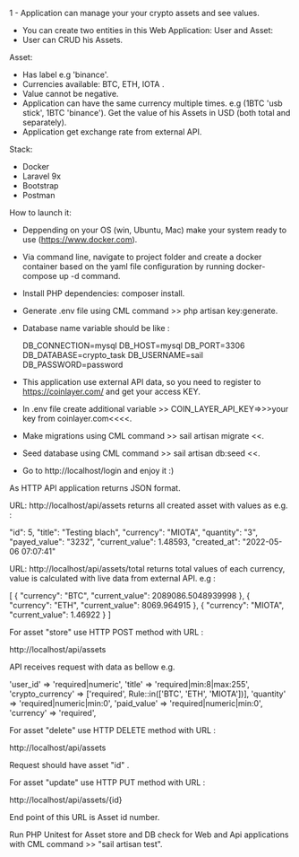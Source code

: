 1 -  Application can manage your your crypto assets and see values.

- You can create two entities in this Web Application: User and Asset:
- User can CRUD his Assets.

Asset:
- Has label e.g 'binance'.
- Currencies available: BTC, ETH, IOTA .
- Value cannot be negative.
- Application can have the same currency multiple times. e.g (1BTC 'usb stick', 1BTC 'binance'). Get the
  value of his Assets in USD (both total and separately).
- Application get exchange rate from external API.


Stack:

- Docker
- Laravel 9x
- Bootstrap
- Postman



How to launch it:
- Deppending on your OS (win, Ubuntu, Mac) make your system ready to use (https://www.docker.com).
- Via command line, navigate to project folder and create 
  a docker container based on the yaml file configuration by 
  running docker-compose up -d command.
- Install PHP dependencies: composer install.
- Generate .env file using CML command >> php artisan key:generate.
- Database name variable should be like : 

  DB_CONNECTION=mysql
  DB_HOST=mysql
  DB_PORT=3306
  DB_DATABASE=crypto_task
  DB_USERNAME=sail
  DB_PASSWORD=password 

- This application use external API data, so you need to register to https://coinlayer.com/ and get your access KEY.
- In .env file create additional variable >> COIN_LAYER_API_KEY=>>>your key from coinlayer.com<<<<.
- Make migrations using CML command >> sail artisan migrate <<.
- Seed database using CML command >> sail artisan db:seed <<.
- Go to http://localhost/login  and enjoy it :)


As HTTP API application returns JSON format.

URL: http://localhost/api/assets  returns all created asset with values as e.g. :

"id": 5,
"title": "Testing blach",
"currency": "MIOTA",
"quantity": "3",
"payed_value": "3232",
"current_value": 1.48593,
"created_at": "2022-05-06 07:07:41"

URL: http://localhost/api/assets/total returns total values of each currency, 
value is calculated with live data from external API. e.g :

[
{
"currency": "BTC",
"current_value": 2089086.5048939998
},
{
"currency": "ETH",
"current_value": 8069.964915
},
{
"currency": "MIOTA",
"current_value": 1.46922
}
]

For asset "store"  use HTTP POST method with URL :

http://localhost/api/assets

API receives request with data as bellow e.g.

'user_id' => 'required|numeric',
'title' => 'required|min:8|max:255',
'crypto_currency' => ['required', Rule::in(['BTC', 'ETH', 'MIOTA'])],
'quantity' => 'required|numeric|min:0',
'paid_value' => 'required|numeric|min:0',
'currency' => 'required',

For asset "delete"  use HTTP DELETE method with URL :

http://localhost/api/assets

Request should have asset "id" .

For asset "update"  use HTTP PUT method with URL :

http://localhost/api/assets/{id} 

End point of this URL is Asset id number.


Run PHP Unitest for Asset store and DB check for Web and Api applications with CML command >> "sail artisan test".

